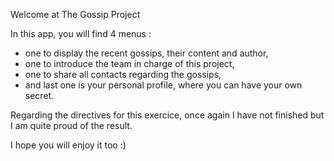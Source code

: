 Welcome at The Gossip Project

In this app, you will find 4 menus :
 
- one to display the recent gossips, their content and author,
- one to introduce the team in charge of this project,
- one to share all contacts regarding the gossips,
- and last one is your personal profile, where you can have your own secret.

Regarding the directives for this exercice, once again I have not finished but I am quite proud of the result.

I hope you will enjoy it too :)

